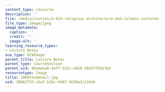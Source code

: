 ```yaml
---
content_type: resource
description: ''
file: /media/courses/4-614-religious-architecture-and-islamic-cultures-fall-2002/28661f55cbafb3bc6d875630a3c11646_1060thumbnail.jpg
file_type: image/jpeg
image_metadata:
  caption: ''
  credit: ''
  image-alt: ''
learning_resource_types:
- Lecture Notes
ocw_type: OCWImage
parent_title: Lecture Notes
parent_type: CourseSection
parent_uid: 68abeaab-4eff-532c-e858-18d3ffb567bd
resourcetype: Image
title: 1060thumbnail.jpg
uid: 28661f55-cbaf-b3bc-6d87-5630a3c11646
---
```

